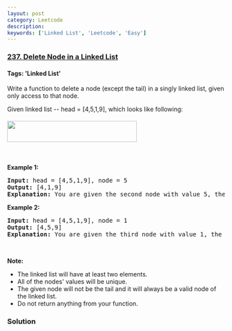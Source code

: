 ```yaml
---
layout: post
category: Leetcode
description: 
keywords: ['Linked List', 'Leetcode', 'Easy']
---
```

### [237. Delete Node in a Linked List](https://leetcode.com/problems/delete-node-in-a-linked-list)

#### Tags: 'Linked List'

<div class="content__u3I1 question-content__JfgR"><div><p>Write a function to delete a node (except the tail) in a singly linked list, given only access to that node.</p>
<p>Given linked list -- head = [4,5,1,9], which looks like following:</p>
<p><img alt="" src="https://assets.leetcode.com/uploads/2018/12/28/237_example.png" style="margin-top: 5px; margin-bottom: 5px; width: 300px; height: 49px;"/></p>
<p> </p>
<p><strong>Example 1:</strong></p>
<pre><strong>Input:</strong> head = [4,5,1,9], node = 5
<strong>Output:</strong> [4,1,9]
<strong>Explanation: </strong>You are given the second node with value 5, the linked list should become 4 -&gt; 1 -&gt; 9 after calling your function.
</pre>
<p><strong>Example 2:</strong></p>
<pre><strong>Input:</strong> head = [4,5,1,9], node = 1
<strong>Output:</strong> [4,5,9]
<strong>Explanation: </strong>You are given the third node with value 1, the linked list should become 4 -&gt; 5 -&gt; 9 after calling your function.
</pre>
<p> </p>
<p><strong>Note:</strong></p>
<ul>
<li>The linked list will have at least two elements.</li>
<li>All of the nodes' values will be unique.</li>
<li>The given node will not be the tail and it will always be a valid node of the linked list.</li>
<li>Do not return anything from your function.</li>
</ul>
</div></div>

### Solution
